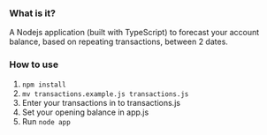 ### What is it?

A Nodejs application (built with TypeScript) to forecast your account balance, based on repeating transactions, between 2 dates.

### How to use

1. `npm install`
2. `mv transactions.example.js transactions.js`
3. Enter your transactions in to transactions.js
4. Set your opening balance in app.js
4. Run `node app`